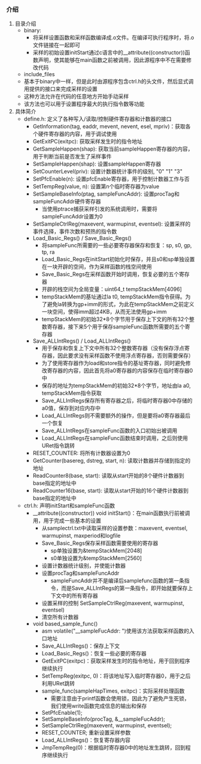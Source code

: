 ### 介绍
1. 目录介绍
   - binary: 
     - 将采样设置函数和采样函数编译成.o文件。在编译可执行程序时，将.o文件链接在一起即可
     - 采样的初始设置initStart通过c语言中的__attribute((constructor))函数声明，使其能够在main函数之前被调用，因此源程序中不在需要修改代码
   - include_files
   - 基本于binary中一样，但是此时由源程序包含ctrl.h的头文件，然后显式调用提供的接口来完成采样的设置
   - 这种方法允许在代码的任意地方开始手动采样
   - 该方法也可以用于设置程序最大的执行指令数等功能
2. 具体简介
   - define.h: 定义了各种写入/读取/控制硬件寄存器和计数器的接口
     - GetInformation(tag, eaddr, mevent, nevent, esel, mpriv)：获取各个硬件寄存器的内容，用于调试使用
     - GetExitPC(exitpc): 获取采样发生时的指令地址
     - GetSampleHappen(shap): 获取当前sampleHappen寄存器的内容，用于判断当前是否发生了采样事件
     - SetSampleHappen(shap): 设置sampleHappen寄存器
     - SetCounterLevel(priv): 设置计数器统计事件的级别, "0" "1" "3"
     - SetPfcEnable(n): 设置pfcEnable寄存器，用于控制计数器工作与否
     - SetTempReg(value, n): 设置第n个临时寄存器为value
     - SetSampleBaseInfo(ptag, sampleFuncAddr): 设置procTag和sampleFuncAddr硬件寄存器
       - 当使用ptrace捕获采样引发的系统调用时，需要将sampleFuncAddr设置为0
     - SetSampleCtrlReg(maxevent, warmupinst, eventsel): 设置采样的事件选择，事件次数和预热的指令数
     - Load_Basic_Regs() / Save_Basic_Regs()
       - 将sampleFunc所需要的一些必要寄存器保存和恢复：sp, s0, gp, tp, ra
       - Load_Basic_Regs在initStart初始化时保存，并且s0和sp单独设置在一块开辟的空间，作为采样函数的栈空间使用
       - Save_Basic_Regs在采样函数开始时调用，恢复必要的五个寄存器
       - 开辟的栈空间为全局变量：uint64_t tempStackMem[4096]
       - tempStackMem的基址通过la t0, tempStackMem指令获得。为了避免la转换为gp+imm的形式，为此在tempStackMem之前定义一块空间，使得imm超过4KB，从而无法使用gp+imm
       - tempStackMem的初始32*8个字节用于保存上下文的所有32个整数寄存器，接下来5个用于保存sampleFunc函数所需要的五个寄存器
     - Save_ALLIntRegs() / Load_ALLIntRegs()
       - 用于保存和恢复上下文中所有32个整数寄存器（没有保存浮点寄存器，因此要求没有采样函数不使用浮点寄存器，否则需要保存）
       - 为了使用寄存器作为load和store指令的基址寄存器，同时避免修改寄存器的内容，因此首先将a0寄存器的内容保存在临时寄存器0中
       - 保存的地址为tempStackMem的初始32*8个字节，地址由la a0, tempStackMem指令获取
       - Save_ALLIntRegs保存所有寄存器之后，将临时寄存器0中存储的a0值，保存到对应内存中
       - Load_ALLIntRegs则不需要额外的操作，但是要将a0寄存器最后一个恢复
       - Save_ALLIntRegs在sampleFunc函数的入口初始出被调用
       - Load_ALLIntRegs在sampleFunc函数结束时调用，之后则使用URet指令跳转
     - RESET_COUNTER: 将所有计数器设置为0
     - GetCounter(basereg, dstreg, start, n): 读取计数器并存储到指定的地址
     - ReadCounter8(base, start): 读取从start开始的8个硬件计数器到base指定的地址中
     - ReadCounter16(base, start): 读取从start开始的16个硬件计数器到base指定的地址中
   - ctrl.h: 声明initStart和sampleFunc函数
     - __attribute((constructor)) void initStart()：在main函数执行前被调用，用于完成一些基本的设置
       - 从samplectrl.txt中读取采样的设置参数：maxevent, eventsel, warmupinst, maxperiod和logfile
       - Save_Basic_Regs保存采样函数需要使用的寄存器
         - sp单独设置为&tempStackMem[2048]
         - s0单独设置为&tempStackMem[2560]
       - 设置计数器统计级别，并使能计数器
       - 设置procTag和sampleFuncAddr
         - sampleFuncAddr并不是编译后samplefunc函数的第一条指令，而是Save_ALLIntRegs的第一条指令，即开始就要保存上下文中的所有寄存器
       - 设置采样的控制 SetSampleCtrlReg(maxevent, warmupinst, eventsel)
       - 清空所有计数器
     - void based_sample_func()
       - asm volatile("__sampleFucAddr: ")使用该方法获取采样函数的入口地址
       - Save_ALLIntRegs()：保存上下文
       - Load_Basic_Regs()：恢复一些必要的寄存器
       - GetExitPC(exitpc)：获取采样发生时的指令地址，用于回到程序继续执行
       - SetTempReg(exitpc, 0)：将该地址写入临时寄存器0，用于之后利用URet跳转
       - sample_func(sampleHapTimes, exitpc)：实际采样处理函数
         - 需要注意由于printf函数会使用锁，因此为了避免产生死锁，我们使用write函数完成信息的输出和保存
       - SetPfcEnable(1);
       - SetSampleBaseInfo(procTag, &__sampleFucAddr);
       - SetSampleCtrlReg(maxevent, warmupinst, eventsel);
       - RESET_COUNTER; 重新设置采样参数
       - Load_ALLIntRegs()：恢复寄存器内容
       - JmpTempReg(0)：根据临时寄存器0中的地址发生跳转，回到程序继续执行